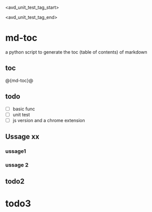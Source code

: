 <!--
  ~ Copyright (c) 2023-2024 Arista Networks, Inc.
  ~ Use of this source code is governed by the Apache License 2.0
  ~ that can be found in the LICENSE file.
  -->

<avd_unit_test_tag_start>
<!-- toc -->
<!-- toc -->
<avd_unit_test_tag_end>

# md-toc
a python script to generate the toc (table of contents) of markdown

## toc
@{md-toc}@

## todo
- [ ] basic func
- [ ] unit test
- [ ] js version and a chrome extension

## Ussage xx
### ussage1
### ussage 2
## todo2
# todo3
